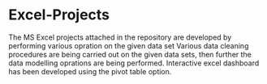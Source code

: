 # Excel-Projects
The MS Excel projects attached in the repository are developed by performing various opration on the given data set
Various data cleaning procedures are being carried out on the given data sets, then further the data modelling oprations are being performed.
Interactive excel dashboard has been developed using the pivot table option.
